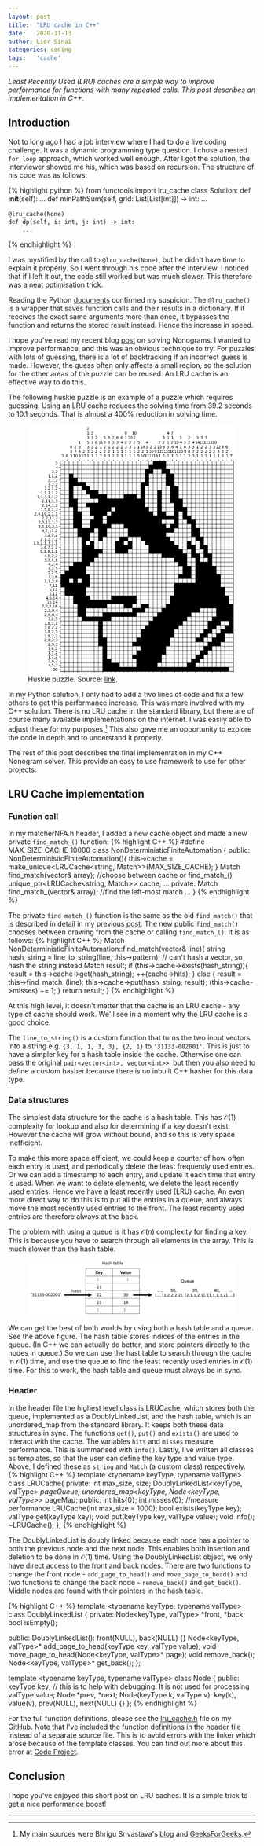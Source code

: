 ```yaml
---
layout: post
title:  "LRU cache in C++"
date:   2020-11-13
author: Lior Sinai
categories: coding
tags:	'cache'
---
```


_Least Recently Used (LRU) caches are a simple way to improve performance for functions with many repeated calls. This post describes an implementation in C++._ 



## Introduction

Not to long ago I had a job interview where I had to do a live coding challenge.
It was a dynamic programming type question.
I chose a nested `for loop` approach, which worked well enough. 
After I got the solution, the interviewer showed me his, which was based on recursion. 
The structure of his code was as follows:

{% highlight python %}
from functools import lru_cache
class Solution:
    def __init__(self):
        ... 
    def minPathSum(self, grid: List[List[int]]) -> int:
        ...

    @lru_cache(None)
    def dp(self, i: int, j: int) -> int:
        ...
{% endhighlight %}

I was mystified by the call to `@lru_cache(None)`, but he didn't have time to explain it properly. 
So I went through his code after the interview. I noticed that if I left it out, the code still worked but was much slower.
This therefore was a neat optimisation trick.

Reading the Python [documents][python_docs_lru_cache] confirmed my suspicion.
The `@lru_cache()` is a wrapper that saves function calls and their results in a dictionary.
If it receives the exact same arguments more than once, it bypasses the function and returns the stored result instead. 
Hence the increase in speed.

[python_docs_lru_cache]: https://docs.python.org/3/library/functools.html#functools.lru_cache

I hope you've read my recent blog [post][nonograms_post] on solving Nonograms. 
I wanted to improve performance, and this was an obvious technique to try.
For puzzles with lots of guessing, there is a lot of backtracking if an incorrect guess is made.
However, the guess often only affects a small region, so the solution for the other areas of the puzzle can be reused. 
An LRU cache is an effective way to do this.

[nonograms_post]: /coding/2020/10/29/finite-state-machines.html

The following huskie puzzle is an example of a puzzle which requires guessing. Using an LRU cache reduces the solving time from 39.2 seconds to 10.1 seconds. That is almost a 400% reduction in solving time.
<figure class="post-figure">
<img class="img-60"
    src="/assets/posts/nonograms/huskie.png"
	alt="nonogram huskie"
	>
<figcaption> Huskie puzzle. Source: <a href="http://jsimlo.sk/griddlers/index.php">link</a>.</figcaption>	
</figure>


In my Python solution, I only had to add a two lines of code and fix a few others to get this performance increase.
This was more involved with my C++ solution.
There is no LRU cache in the standard library, but there are of course many available implementations on the internet.
I was easily able to adjust these for my purposes.[^lru_refs]
This also gave me an opportunity to explore the code in depth and to understand it properly. 

The rest of this post describes the final implementation in my C++ Nonogram solver. 
This provide an easy to use framework to use for other projects.

## LRU Cache implementation
### Function call

In my matcherNFA.h header, I added a new cache object and made a new private `find_match_()` function:
{% highlight C++ %}
#define MAX_SIZE_CACHE 10000
class NonDeterministicFiniteAutomation
{
public:
	NonDeterministicFiniteAutomation(){
        this->cache = make_unique<LRUCache<string, Match>>(MAX_SIZE_CACHE);
    }
	Match find_match(vector<int>& array); //choose between cache or find_match_()
	unique_ptr<LRUCache<string, Match>> cache; 
	...
private:
        Match find_match_(vector<int>& array); //find the left-most match
        ...
}
{% endhighlight %}

The private `find_match_()` function is the same as the old `find_match()` that is described in detail in my previous [post][nonograms_post].
The new public `find_match()` chooses between drawing from the cache or calling `find_match_()`. It is as follows:
{% highlight C++ %}
Match NonDeterministicFiniteAutomation::find_match(vector<int>& line){
    string hash_string = line_to_string(line, this->pattern); // can't hash a vector, so hash the string instead
    Match result;
    if (this->cache->exists(hash_string)){
        result = this->cache->get(hash_string);
        ++(cache->hits);
    }
    else {
        result = this->find_match_(line);
        this->cache->put(hash_string, result);
        (this->cache->misses) += 1;
    }
    return result;
}
{% endhighlight %}

At this high level, it doesn't matter that the cache is an LRU cache - any type of cache should work.
We'll see in a moment why the LRU cache is a good choice.

The `line_to_string()` is a custom function that turns the two input vectors into a string e.g. `{3, 1, 1, 3, 3}, {2, 1}` to `'31133-002001'`. 
This is just to have a simpler key for a hash table inside the cache. Otherwise one can pass the original `pair<vector<int>, vector<int>>`, 
but then you also need to define a custom hasher because there is no inbuilt C++ hasher for this data type. 

### Data structures 

The simplest data structure for the cache is a hash table. This has $\mathcal{O}(1)$ complexity for lookup and also for determining if a key doesn't exist.
However the cache will grow without bound, and so this is very space inefficient. 

To make this more space efficient, we could keep a counter of how often each entry is used, and periodically delete the least frequently used entries.
Or we can add a timestamp to each entry, and update it each time that entry is used.
When we want to delete elements, we delete the least recently used entries. Hence we have a least recently used (LRU) cache.
An even more direct way to do this is to put all the entries in a queue, and always move the most recently used entries to the front. 
The least recently used entries are therefore always at the back.


The problem with using a queue is it has $\mathcal{O}(n)$ complexity for finding a key.
This is because you have to search through all elements in the array.
This is much slower than the hash table. 

<figure class="post-figure">
<img class="img-80"
    src="/assets/posts/nonograms/LRUcache.png"
	alt="LRU cache data structures"
	>
</figure>

We can get the best of both worlds by using both a hash table and a queue. See the above figure.
The hash table stores indices of the entries in the queue. (In C++ we can actually do better, and store pointers directly to the nodes in queue.)
So we can use the hast table to search through the cache in $\mathcal{O}(1)$ time, and use the queue to find the least recently used entries in $\mathcal{O}(1)$ time. 
For this to work, the hash table and queue must always be in sync.

### Header

In the header file the highest level class is LRUCache, which stores both the queue, implemented as a DoublyLinkedList, and the hash table, which is an unordered_map from the standard library.
It keeps both these data structures in sync. The functions `get()`, `put()` and `exists()` are used to interact with the cache. 
The variables `hits` and `misses` measure performance. This is summarised with `info()`. 
Lastly, I've written all classes as templates, so that the user can define the key type and value type. Above, I defined these as `string` and `Match` (a custom class) respectively.
{% highlight C++ %}
template <typename  keyType, typename  valType> 
class LRUCache{
private:
  int max_size, size;
  DoublyLinkedList<keyType, valType> *pageQueue;
  unordered_map<keyType, Node<keyType, valType>*> pageMap;
public:
  int hits{0};    int misses{0}; //measure performance
  LRUCache(int max_size = 1000);
  bool exists(keyType key);
  valType get(keyType key);
  void put(keyType key, valType value);
  void info();
  ~LRUCache();
};
{% endhighlight %}

The DoublyLinkedList is doubly linked because each node has a pointer to both the previous node and the next node. 
This enables both insertion and deletion to be done in $\mathcal{O}(1)$ time.
Using the DoublyLinkedList object, we only have direct access to the front and back nodes.
There are two functions to change the front node - `add_page_to_head()` and `move_page_to_head()` 
and two functions to change the back node - `remove_back()` and `get_back()`.
Middle nodes are found with their pointers in the hash table.

{% highlight C++ %}
template <typename keyType, typename  valType>
class DoublyLinkedList {
private:
  Node<keyType, valType> *front, *back;
  bool isEmpty();

public:
  DoublyLinkedList(): front(NULL), back(NULL) {}
  Node<keyType, valType>* add_page_to_head(keyType key, valType value);
  void move_page_to_head(Node<keyType, valType>* page);
  void remove_back();
  Node<keyType, valType>* get_back();
};

template <typename keyType, typename  valType>
class Node {
  public:
  keyType key; // this is to help with debugging. It is not used for processing
  valType value;
  Node *prev, *next;
  Node(keyType k, valType v): key(k), value(v), prev(NULL), next(NULL) {}
};
{% endhighlight %}


For the full function definitions, please see the [lru_cache.h][github_LRUcache] file on my GitHub. 
Note that I've included the function definitions in the header file instead of a separate source file. 
This is to avoid errors with the linker which arose because of the template classes.
You can find out more about this error at [Code Project][code_project].

[github_LRUcache]: https://github.com/LiorSinai/NonogramSolverCpp/blob/master/lru_cache.h
[code_project]: https://www.codeproject.com/Articles/48575/How-to-Define-a-Template-Class-in-a-h-File-and-Imp


## Conclusion

I hope you've enjoyed this short post on LRU caches. It is a simple trick to get a nice performance boost!


---
[^lru_refs]: My main sources were Bhrigu Srivastava's <a href="https://bhrigu.me/blog/2017/01/22/lru-cache-c-plus-plus-implementation/">blog</a> and  <a href="https://www.geeksforgeeks.org/lru-cache-implementation">GeeksForGeeks</a>.